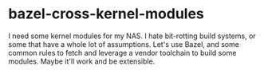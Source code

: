 # bazel-cross-kernel-modules
I need some kernel modules for my NAS.  I hate bit-rotting build systems, or some that have a whole lot of assumptions.  Let's use Bazel, and some common rules to fetch and leverage a vendor toolchain to build some modules.  Maybe it'll work and be extensible.

